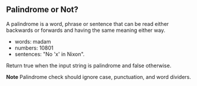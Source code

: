 ## Palindrome or Not?

A palindrome is a word, phrase or sentence that can be read either backwards or forwards and having the same meaning either way.

-   words: madam
-   numbers: 10801
-   sentences: "No 'x' in Nixon".

Return true when the input string is palindrome and false otherwise.

**Note** Palindrome check should ignore case, punctuation, and word dividers.
